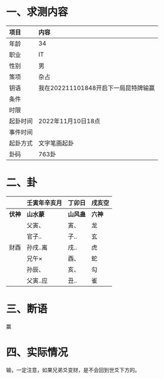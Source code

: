 # 一、求测内容

| 项目     | 内容                                 |
| :------- | :----------------------------------- |
| 年龄     | 34                                   |
| 职业     | IT                                   |
| 性别     | 男                                   |
| 策项     | 杂占                                 |
| 钥语     | 我在202211101848开启下一局昆特牌输赢 |
| 条件     |                                      |
| 时限     |                                      |
| 起卦时间 | 2022年11月10日18点                   |
| 事件时间 |                                      |
| 起卦方式 | 文字笔画起卦                         |
| 卦码     | 763卦                                |

# 二、卦

|                | 壬寅年辛亥月     | 丁卯日           | 戌亥空         |
| :------------- | :--------------- | :--------------- | :------------- |
| **伏神** | **山水蒙** | **山风蛊** | **六神** |
|                | 父寅、           | 寅、             | 龙             |
|                | 官子..           | 子..             | 玄             |
| 财酉           | 孙戌..离         | 戌..             | 虎             |
|                | 兄午×           | 酉、             | 蛇             |
|                | 孙辰、           | 亥、             | 勾             |
|                | 父寅..应         | 丑..             | 雀             |

# 三、断语

赢

# 四、实际情况

输，一定注意，如果兄弟爻变财，是不会回到世爻下方的。
